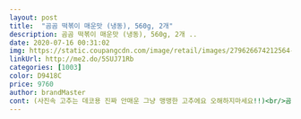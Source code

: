 ```yaml
---
layout: post 
title:  "곰곰 떡볶이 매운맛 (냉동), 560g, 2개" 
description: 곰곰 떡볶이 매운맛 (냉동), 560g, 2개 ..
date: 2020-07-16 00:31:02 
img: https://static.coupangcdn.com/image/retail/images/279626674212564-91cab036-0aed-441f-9c8e-6815fc2681f8.jpg 
linkUrl: http://me2.do/5SUJ71Rb 
categories: [1003] 
color: D9418C 
price: 9760 
author: brandMaster 
cont: (사진속 고추는 데코용 진짜 안매운 그냥 맹맹한 고추에요 오해하지마세요!!)<br/>곰곰 떡볶이 매운맛 후기<br/>2인분치곤 많은 것 같습니다.<br/> 소시지를 10개나 넣고 양배추를 추가한데다 김말이를 8개 치킨너겟을 8개나 놓고 먹어서 그런가... <br/>아, 꽉찬 2인분 같습니다.<br/> 2인이서 먹고 남아서 지나다니면서 한입씩 먹어 처리하려고 합니다.<br/> 애매하게 반인분정도 남아서.<br/> 김말이1개와 너겟5개포함.<br/><br/>.<br/> ★궁중팬에 하면 좋은점 한눈에 양 파악 가능, 바닥에 눌러붙지 않음.<br/><br/>가성비 좋습니다.<br/> 맛있는 녀석들이라면 1인분일거에요.<br/> 제 패키지로.<br/><br/>고추장맛이 나면서도 텁텁하지 않게 적당히 달고 맵습니다.<br/> 아마 대개는 많이 매울 수도 있어요.<br/> 제가 핵불닭볶음면을 맛있게 먹는 입이라.<br/><br/>곰곰부터 먼저 먹습니다.<br/> 매운맛만 주문하였습니다.<br/><br/>국물도 많이 남아서 밥볶아 먹었습니다.<br/>.<br/>원래 냉동 떡볶이 만들면 생각보다 맛이 별로여서 가족들이랑 같이 나눠먹는데, 이건 저 혼자 몰래 다 먹었어요 밥도 혼자 숨어서 볶아먹었네요,, (볶음밥은 너무 맛있어서 정신없이 먹다보니 사진을 못찍었어요,,)<br/>그리고 저한테 제일 중요한 매운맛.<br/>.<br/><br/>금방은 아니지만 체감 2분 정도 후 하나둘 떨어집니다.<br/><br/>김말이와 너겟을 각각 8개 튀긴다음 곰곰떡볶이를 개봉하여 물에 담갔습니다.<br/> 그런데 튀기는 시간까지 생각하고 오늘 기온 29도인걸 감안해도 금방 떨어지지 않아 인내심 음식일까 싶었습니다.<br/><br/>냉동 떡볶이를 이것저것 많이 시켜먹었는데 다들 조금씩 아쉬운 맛이였어요.<br/>.<br/>하지만 이 곰곰 떡볶이를 만나고 생각이 바뀌었어요!!<br/>냉동실에 떡볶이 전용칸을 만들어 두었습니다.<br/><br/>덕분에 떡볶이 배달은 가끔 하기로 합니다.<br/><br/>떡볶이를 너무 좋아해서 일주일에 두번이상 먹는 사람입니다.<br/>.<br/><br/> 
---
```

 